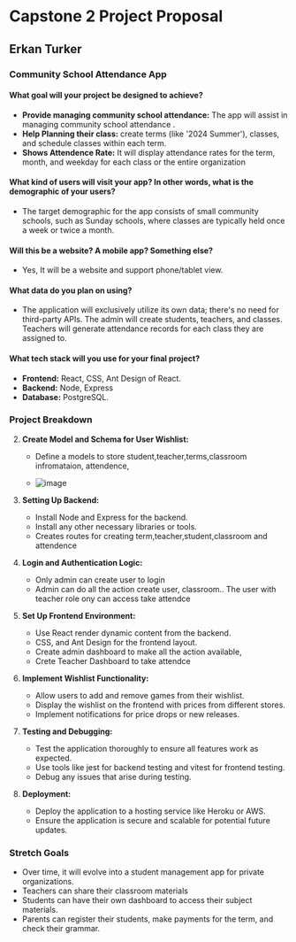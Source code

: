 # Capstone 2 Project Proposal
## Erkan Turker

### Community School Attendance App

#### What goal will your project be designed to achieve?
- **Provide managing community school attendance:** The app will assist in managing community school attendance . 
- **Help Planning their class:** create terms (like '2024 Summer'), classes, and schedule classes within each term.
- **Shows Attendence Rate:**  It will display attendance rates for the term, month, and weekday for each class or the entire organization

#### What kind of users will visit your app? In other words, what is the demographic of your users?
- The target demographic for the app consists of small community schools, such as Sunday schools, where classes are typically held once a week or twice a month.

#### Will this be a website? A mobile app? Something else?
- Yes, It will be a website and support phone/tablet view.

#### What data do you plan on using?
- The application will exclusively utilize its own data; there's no need for third-party APIs. The admin will create students, teachers, and classes. Teachers will generate attendance records for each class they are assigned to.

#### What tech stack will you use for your final project?
- **Frontend:** React, CSS, Ant Design of React.
- **Backend:** Node, Express
- **Database:** PostgreSQL.

### Project Breakdown

2. **Create Model and Schema for User Wishlist:**
   - Define a models to store student,teacher,terms,classroom infromataion, attendence,
  
   - ![image](https://github.com/hatchways-community/capstone-project-two-abc0b72fc1084d49b41bb107ecf040ba/assets/63922809/d4a05e14-65f3-475e-b87e-95f1416924f4)

  

2. **Setting Up Backend:**
   - Install Node and Express for the backend.
   - Install any other necessary libraries or tools.
   - Creates routes for creating term,teacher,student,classroom and attendence


3. **Login and Authentication Logic:**
   - Only admin can create user to login
   - Admin can do all the action create user, classroom.. The user with teacher role ony can access take attendce

5. **Set Up Frontend Environment:**
   - Use React render dynamic content from the backend.
   - CSS, and Ant Design for the frontend layout.
   - Create admin dashboard to make all the action available,
   - Crete Teacher Dashboard to take attendce

6. **Implement Wishlist Functionality:**
   - Allow users to add and remove games from their wishlist.
   - Display the wishlist on the frontend with prices from different stores.
   - Implement notifications for price drops or new releases.

7. **Testing and Debugging:**
   - Test the application thoroughly to ensure all features work as expected.
   - Use tools like jest for backend testing and vitest for frontend testing.
   - Debug any issues that arise during testing.

8. **Deployment:**
   - Deploy the application to a hosting service like Heroku or AWS.
   - Ensure the application is secure and scalable for potential future updates.

### Stretch Goals
-  Over time, it will evolve into a student management app for private organizations.
-  Teachers can share their classroom materials
-  Students can have their own dashboard to access their subject materials.
-  Parents can register their students, make payments for the term, and check their grammar.
